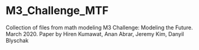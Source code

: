 # M3_Challenge_MTF
Collection of files from math modeling M3 Challenge: Modeling the Future.  
March 2020. Paper by Hiren Kumawat, Anan Abrar, Jeremy Kim, Danyil Blyschak
